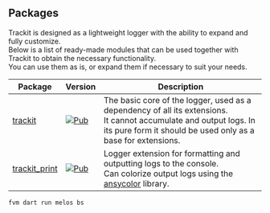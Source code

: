 ## Packages
Trackit is designed as a lightweight logger with the ability to expand and fully customize.<br>
Below is a list of ready-made modules that can be used together with Trackit to obtain the necessary functionality.<br>
You can use them as is, or expand them if necessary to suit your needs.

| Package                                                                                | Version                                                                                                            | Description                                                                                                                                                                          | 
|----------------------------------------------------------------------------------------|--------------------------------------------------------------------------------------------------------------------|--------------------------------------------------------------------------------------------------------------------------------------------------------------------------------------|
| [trackit](https://github.com/unger1984/trackit/tree/main/packages/trackit)             | [![Pub](https://img.shields.io/pub/v/trackit.svg?style=flat-square)](https://pub.dev/packages/trackit)             | The basic core of the logger, used as a dependency of all its extensions.<br>It cannot accumulate and output logs. In its pure form it should be used only as a base for extensions. |
| [trackit_print](https://github.com/unger1984/trackit/tree/main/packages/trackit_print) | [![Pub](https://img.shields.io/pub/v/trackit_print.svg?style=flat-square)](https://pub.dev/packages/trackit_print) | Logger extension for formatting and outputting logs to the console.<br>Can colorize output logs using the [ansycolor](https://github.com/google/ansicolor-dart) library.             |


```shell
fvm dart run melos bs
```